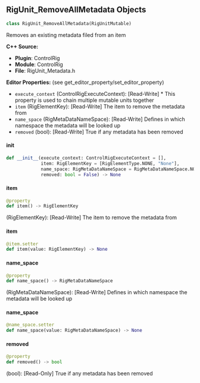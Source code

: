 ## RigUnit_RemoveAllMetadata Objects

```python
class RigUnit_RemoveAllMetadata(RigUnitMutable)
```

Removes an existing metadata filed from an item

**C++ Source:**

- **Plugin**: ControlRig
- **Module**: ControlRig
- **File**: RigUnit_Metadata.h

**Editor Properties:** (see get_editor_property/set_editor_property)

- ``execute_context`` (ControlRigExecuteContext):  [Read-Write] * This property is used to chain multiple mutable units together
- ``item`` (RigElementKey):  [Read-Write] The item to remove the metadata from
- ``name_space`` (RigMetaDataNameSpace):  [Read-Write] Defines in which namespace the metadata will be looked up
- ``removed`` (bool):  [Read-Write] True if any metadata has been removed

<a id="unreal.RigUnit_RemoveAllMetadata.__init__"></a>

#### __init__

```python
def __init__(execute_context: ControlRigExecuteContext = [],
             item: RigElementKey = [RigElementType.NONE, "None"],
             name_space: RigMetaDataNameSpace = RigMetaDataNameSpace.NONE,
             removed: bool = False) -> None
```

<a id="unreal.RigUnit_RemoveAllMetadata.item"></a>

#### item

```python
@property
def item() -> RigElementKey
```

(RigElementKey):  [Read-Write] The item to remove the metadata from

<a id="unreal.RigUnit_RemoveAllMetadata.item"></a>

#### item

```python
@item.setter
def item(value: RigElementKey) -> None
```

<a id="unreal.RigUnit_RemoveAllMetadata.name_space"></a>

#### name_space

```python
@property
def name_space() -> RigMetaDataNameSpace
```

(RigMetaDataNameSpace):  [Read-Write] Defines in which namespace the metadata will be looked up

<a id="unreal.RigUnit_RemoveAllMetadata.name_space"></a>

#### name_space

```python
@name_space.setter
def name_space(value: RigMetaDataNameSpace) -> None
```

<a id="unreal.RigUnit_RemoveAllMetadata.removed"></a>

#### removed

```python
@property
def removed() -> bool
```

(bool):  [Read-Only] True if any metadata has been removed

<a id="unreal.RigUnit_HasMetadata"></a>